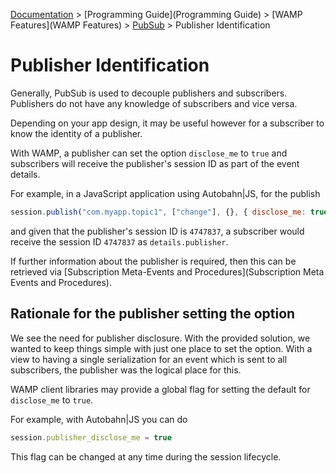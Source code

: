 [Documentation](.) > [Programming Guide](Programming Guide) > [WAMP Features](WAMP Features) > [PubSub](PubSub) > Publisher Identification

# Publisher Identification

Generally, PubSub is used to decouple publishers and subscribers. Publishers do not have any knowledge of subscribers and vice versa. 

Depending on your app design, it may be useful however for a subscriber to know the identity of a publisher.

With WAMP, a publisher can set the option `disclose_me` to `true` and subscribers will receive the publisher's session ID as part of the event details.

For example, in a JavaScript application using Autobahn|JS, for the publish

```javascript
session.publish("com.myapp.topic1", ["change"], {}, { disclose_me: true });
```

and given that the publisher's session ID is `4747837`, a subscriber would receive the session ID `4747837` as `details.publisher`.

If further information about the publisher is required, then this can be retrieved via [Subscription Meta-Events and Procedures](Subscription Meta Events and Procedures).

## Rationale for the publisher setting the option

We see the need for publisher disclosure. With the provided solution, we wanted to keep things simple with just one place to set the option. With a view to having a single serialization for an event which is sent to all subscribers, the publisher was the logical place for this.

WAMP client libraries may provide a global flag for setting the default for `disclose_me` to `true`.

For example, with Autobahn|JS you can do

```javascript
session.publisher_disclose_me = true
```

This flag can be changed at any time during the session lifecycle.